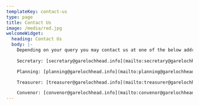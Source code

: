 ```yaml
---
templateKey: contact-us
type: page
title: Contact Us
image: /media/red.jpg
welcomeWidget:
  heading: Contact Us
  body: |-
    Depending on your query you may contact us at one of the below addresses:
    
    Secretary: [secretary@garelochhead.info](mailto:secretary@garelochhead.info)

    Planning: [planning@garelochhead.info](mailto:planning@garelochhead.info)

    Treasurer: [treasurer@garelochhead.info](mailto:treasurer@garelochhead.info)

    Convenor: [convenor@garelochhead.info](mailto:convenor@garelochhead.info)
---
```

